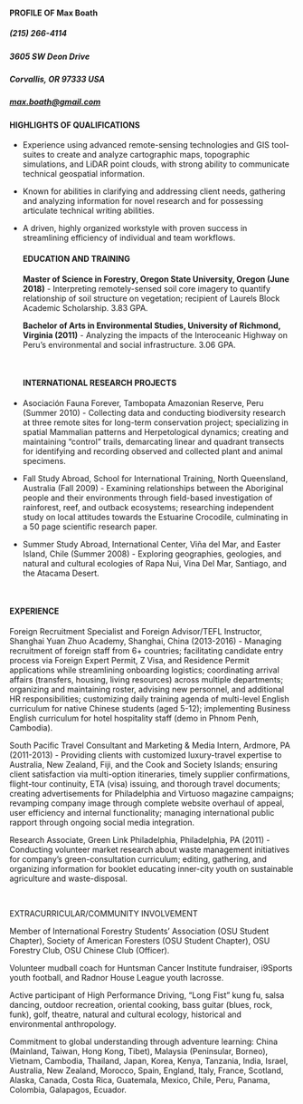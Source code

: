 #### PROFILE OF Max Boath
##### (215) 266-4114
##### 3605 SW Deon Drive
##### Corvallis, OR 97333 USA
##### max.boath@gmail.com



#### HIGHLIGHTS OF QUALIFICATIONS

* Experience using advanced remote-sensing technologies and GIS tool-suites to create and analyze cartographic maps, topographic simulations, and LiDAR point clouds, with strong ability to communicate technical geospatial information.

* Known for abilities in clarifying and addressing client needs, gathering and analyzing information for novel research and for possessing articulate technical writing abilities.

* A driven, highly organized workstyle with proven success in streamlining efficiency of individual and team workflows.

  #### EDUCATION AND TRAINING

  **Master of Science in Forestry, Oregon State University, Oregon (June 2018)** - Interpreting remotely-sensed soil core imagery to quantify relationship of soil structure on vegetation; recipient of Laurels Block Academic Scholarship. 3.83 GPA.

  **Bachelor of Arts in Environmental Studies, University of Richmond, Virginia (2011)** - Analyzing the impacts of the Interoceanic Highway on Peru’s environmental and social infrastructure. 3.06 GPA.

  ​

  #### INTERNATIONAL RESEARCH PROJECTS

*  Asociación Fauna Forever, Tambopata Amazonian Reserve, Peru (Summer 2010) - Collecting data and conducting biodiversity research at three remote sites for long-term conservation project; specializing in spatial Mammalian patterns and Herpetological dynamics; creating and maintaining “control” trails, demarcating linear and quadrant transects for identifying and recording observed and collected plant and animal specimens.

*  Fall Study Abroad, School for International Training, North Queensland, Australia (Fall 2009) - Examining relationships between the Aboriginal people and their environments through field-based investigation of rainforest, reef, and outback ecosystems; researching independent study on local attitudes towards the Estuarine Crocodile, culminating in a 50 page scientific research paper.

*  Summer Study Abroad, International Center, Viña del Mar, and Easter Island, Chile (Summer 2008) - Exploring geographies, geologies, and natural and cultural ecologies of Rapa Nui, Vina Del Mar, Santiago, and the Atacama Desert.

  ​

  #### EXPERIENCE

  Foreign Recruitment Specialist and Foreign Advisor/TEFL Instructor, Shanghai Yuan Zhuo Academy, Shanghai, China (2013-2016) - Managing recruitment of foreign staff from 6+ countries; facilitating candidate entry process via Foreign Expert Permit, Z Visa, and Residence Permit applications while streamlining onboarding logistics; coordinating arrival affairs (transfers, housing, living resources) across multiple departments; organizing and maintaining roster, advising new personnel, and additional HR responsibilities; customizing daily training agenda of multi-level English curriculum for native Chinese students (aged 5-12); implementing Business English curriculum for hotel hospitality staff (demo in Phnom Penh, Cambodia).

  South Pacific Travel Consultant and Marketing & Media Intern, Ardmore, PA (2011-2013) - Providing clients with customized luxury-travel expertise to Australia, New Zealand, Fiji, and the Cook and Society Islands; ensuring client satisfaction via multi-option itineraries, timely supplier confirmations, flight-tour continuity, ETA (visa) issuing, and thorough travel documents; creating advertisements for Philadelphia and Virtuoso magazine campaigns; revamping company image through complete website overhaul of appeal, user efficiency and internal functionality; managing international public rapport through ongoing social media integration.

  Research Associate, Green Link Philadelphia, Philadelphia, PA (2011) - Conducting volunteer market research about waste management initiatives for company’s green-consultation curriculum; editing, gathering, and organizing information for booklet educating inner-city youth on sustainable agriculture and waste-disposal.

  ​

  EXTRACURRICULAR/COMMUNITY INVOLVEMENT

  Member of International Forestry Students’ Association (OSU Student Chapter), Society of American Foresters (OSU Student Chapter), OSU Forestry Club, OSU Chinese Club (Officer).

  Volunteer mudball coach for Huntsman Cancer Institute fundraiser, i9Sports youth football, and Radnor House League youth lacrosse.

  Active participant of High Performance Driving, “Long Fist” kung fu, salsa dancing, outdoor recreation, oriental cooking, bass guitar (blues, rock, funk), golf, theatre, natural and cultural ecology, historical and environmental anthropology.

  Commitment to global understanding through adventure learning: China (Mainland, Taiwan, Hong Kong, Tibet), Malaysia (Peninsular, Borneo), Vietnam, Cambodia, Thailand, Japan, Korea, Kenya, Tanzania, India, Israel, Australia, New Zealand, Morocco, Spain, England, Italy, France, Scotland, Alaska, Canada, Costa Rica, Guatemala, Mexico, Chile, Peru, Panama, Colombia, Galapagos, Ecuador.
